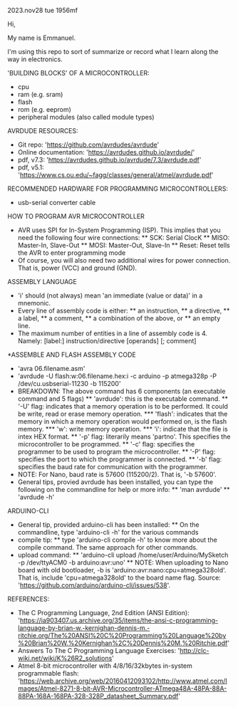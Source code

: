 2023.nov28 tue 1956mf

Hi,

My name is Emmanuel.

I'm using this repo to sort of summarize or record what I learn along the way in electronics.

'BUILDING BLOCKS' OF A MICROCONTROLLER:
* cpu
* ram (e.g. sram)
* flash
* rom (e.g. eeprom)
* peripheral modules (also called module types)

AVRDUDE RESOURCES:
* Git repo: 'https://github.com/avrdudes/avrdude'
* Online documentation: 'https://avrdudes.github.io/avrdude/'
* pdf, v7.3: 'https://avrdudes.github.io/avrdude/7.3/avrdude.pdf'
* pdf, v5.1:  'https://www.cs.ou.edu/~fagg/classes/general/atmel/avrdude.pdf'

RECOMMENDED HARDWARE FOR PROGRAMMING MICROCONTROLLERS:
* usb-serial converter cable

HOW TO PROGRAM AVR MICROCONTROLLER
* AVR uses SPI for In-System Programming (ISP). This implies that you need the following four wire connections:
  ** SCK: Serial ClocK
  ** MISO: Master-In, Slave-Out
  ** MOSI: Master-Out, Slave-In
  ** Reset: Reset tells the AVR to enter programming mode
* Of course, you will also need two additional wires for power connection. That is, power (VCC) and ground (GND).

ASSEMBLY LANGUAGE
* 'i' should (not always) mean 'an immediate (value or data)' in a mnemonic.
* Every line of assembly code is either:
  ** an instruction,
  ** a directive,
  ** a label,
  ** a comment,
  ** a combination of the above, or
  ** an empty line.
* The maximum number of entities in a line of assembly code is 4. Namely:
  [label:] instruction/directive [operands] [; comment]

*ASSEMBLE AND FLASH ASSEMBLY CODE
* 'avra 06.filename.asm'
* 'avrdude -U flash:w:06.filename.hex:i -c arduino -p atmega328p -P /dev/cu.usbserial-11230 -b 115200'
* BREAKDOWN: The above command has 6 components (an executable command and 5 flags)
  ** 'avrdude': this is the executable command.
  ** '-U' flag: indicates that a memory operation is to be performed. It could be write, read or erase memory operation.
     *** 'flash': indicates that the memory in which a memory operation would performed on, is the flash memory.
     *** 'w': write memory operation.
     *** 'i': indicate that the file is intex HEX format.
  ** '-p' flag: literarily means 'partno'. This specifies the microcontroller to be programmed.
  ** '-c' flag: specifies the programmer to be used to program the microcontroller.
  ** '-P' flag: specifies the port to which the programmer is connected.
  ** '-b' flag: specifies the baud rate for communication with the programmer.
* NOTE: For Nano, baud rate is 57600 (115200/2). That is, '-b 57600'.
* General tips, provied avrdude has been installed, you can type the following on the commandline for help or more info:
  ** 'man avrdude'
  ** 'avrdude -h'

 ARDUINO-CLI
* General tip, provided arduino-cli has been installed:
  ** On the commandline, type 'arduino-cli -h' for the various commands
* compile tip:
  ** type 'arduino-cli compile -h' to know more about the compile command. The same approach for other commands.
* upload command:
  ** 'arduino-cli upload /home/user/Arduino/MySketch -p /dev/ttyACM0 -b arduino:avr:uno'
  ** NOTE: When uploading to Nano board with old bootloader, -b is 'arduino:avr:nano:cpu=atmega328old'. That is, include 'cpu=atmega328old' to the board name flag. Source: 'https://github.com/arduino/arduino-cli/issues/538'.

REFERENCES:
* The C Programming Language, 2nd Edition (ANSI Edition): 'https://ia903407.us.archive.org/35/items/the-ansi-c-programming-language-by-brian-w.-kernighan-dennis-m.-ritchie.org/The%20ANSI%20C%20Programming%20Language%20by%20Brian%20W.%20Kernighan%2C%20Dennis%20M.%20Ritchie.pdf'
* Answers To The C Programming Language Exercises: 'http://clc-wiki.net/wiki/K%26R2_solutions'
* Atmel 8-bit microcontroller with 4/8/16/32kbytes in-system programmable flash: 'https://web.archive.org/web/20160412093102/http://www.atmel.com/Images/Atmel-8271-8-bit-AVR-Microcontroller-ATmega48A-48PA-88A-88PA-168A-168PA-328-328P_datasheet_Summary.pdf'

